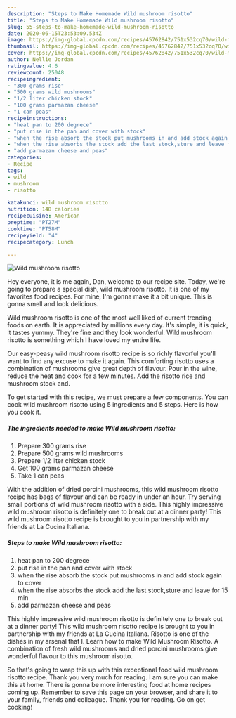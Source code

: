 ```yaml
---
description: "Steps to Make Homemade Wild mushroom risotto"
title: "Steps to Make Homemade Wild mushroom risotto"
slug: 55-steps-to-make-homemade-wild-mushroom-risotto
date: 2020-06-15T23:53:09.534Z
image: https://img-global.cpcdn.com/recipes/45762842/751x532cq70/wild-mushroom-risotto-recipe-main-photo.jpg
thumbnail: https://img-global.cpcdn.com/recipes/45762842/751x532cq70/wild-mushroom-risotto-recipe-main-photo.jpg
cover: https://img-global.cpcdn.com/recipes/45762842/751x532cq70/wild-mushroom-risotto-recipe-main-photo.jpg
author: Nellie Jordan
ratingvalue: 4.6
reviewcount: 25048
recipeingredient:
- "300 grams rise"
- "500 grams wild mushrooms"
- "1/2 liter chicken stock"
- "100 grams parmazan cheese"
- "1 can peas"
recipeinstructions:
- "heat pan to 200 degrece"
- "put rise in the pan and cover with stock"
- "when the rise absorb the stock put mushrooms in and add stock again to cover"
- "when the rise absorbs the stock add the last stock,sture and leave for 15 min"
- "add parmazan cheese and peas"
categories:
- Recipe
tags:
- wild
- mushroom
- risotto

katakunci: wild mushroom risotto 
nutrition: 148 calories
recipecuisine: American
preptime: "PT27M"
cooktime: "PT58M"
recipeyield: "4"
recipecategory: Lunch

---
```



![Wild mushroom risotto](https://img-global.cpcdn.com/recipes/45762842/751x532cq70/wild-mushroom-risotto-recipe-main-photo.jpg)

Hey everyone, it is me again, Dan, welcome to our recipe site. Today, we're going to prepare a special dish, wild mushroom risotto. It is one of my favorites food recipes. For mine, I'm gonna make it a bit unique. This is gonna smell and look delicious.

Wild mushroom risotto is one of the most well liked of current trending foods on earth. It is appreciated by millions every day. It's simple, it is quick, it tastes yummy. They're fine and they look wonderful. Wild mushroom risotto is something which I have loved my entire life.

Our easy-peasy wild mushroom risotto recipe is so richly flavorful you&#39;ll want to find any excuse to make it again. This comforting risotto uses a combination of mushrooms give great depth of flavour. Pour in the wine, reduce the heat and cook for a few minutes. Add the risotto rice and mushroom stock and.


To get started with this recipe, we must prepare a few components. You can cook wild mushroom risotto using 5 ingredients and 5 steps. Here is how you cook it.

<!--inarticleads1-->

##### The ingredients needed to make Wild mushroom risotto:

1. Prepare 300 grams rise
1. Prepare 500 grams wild mushrooms
1. Prepare 1/2 liter chicken stock
1. Get 100 grams parmazan cheese
1. Take 1 can peas


With the addition of dried porcini mushrooms, this wild mushroom risotto recipe has bags of flavour and can be ready in under an hour. Try serving small portions of wild mushroom risotto with a side. This highly impressive wild mushroom risotto is definitely one to break out at a dinner party! This wild mushroom risotto recipe is brought to you in partnership with my friends at La Cucina Italiana. 

<!--inarticleads2-->

##### Steps to make Wild mushroom risotto:

1. heat pan to 200 degrece
1. put rise in the pan and cover with stock
1. when the rise absorb the stock put mushrooms in and add stock again to cover
1. when the rise absorbs the stock add the last stock,sture and leave for 15 min
1. add parmazan cheese and peas


This highly impressive wild mushroom risotto is definitely one to break out at a dinner party! This wild mushroom risotto recipe is brought to you in partnership with my friends at La Cucina Italiana. Risotto is one of the dishes in my arsenal that I. Learn how to make Wild Mushroom Risotto. A combination of fresh wild mushrooms and dried porcini mushrooms give wonderful flavour to this mushroom risotto. 

So that's going to wrap this up with this exceptional food wild mushroom risotto recipe. Thank you very much for reading. I am sure you can make this at home. There is gonna be more interesting food at home recipes coming up. Remember to save this page on your browser, and share it to your family, friends and colleague. Thank you for reading. Go on get cooking!

